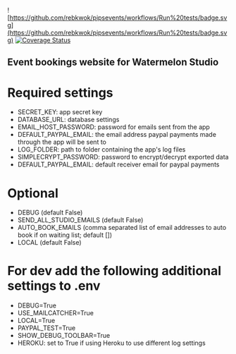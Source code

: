![https://github.com/rebkwok/pipsevents/workflows/Run%20tests/badge.svg](https://github.com/rebkwok/pipsevents/workflows/Run%20tests/badge.svg)
[![Coverage Status](https://coveralls.io/repos/rebkwok/pipsevents/badge.svg)](https://coveralls.io/r/rebkwok/pipsevents)

## Event bookings website for Watermelon Studio

# Required settings

- SECRET_KEY: app secret key
- DATABASE_URL: database settings
- EMAIL_HOST_PASSWORD: password for emails sent from the app
- DEFAULT_PAYPAL_EMAIL: the email address paypal payments made through the app will be sent to
- LOG_FOLDER: path to folder containing the app's log files
- SIMPLECRYPT_PASSWORD: password to encrypt/decrypt exported data
- DEFAULT_PAYPAL_EMAIL: default receiver email for paypal payments

# Optional
- DEBUG (default False)
- SEND_ALL_STUDIO_EMAILS (default False)
- AUTO_BOOK_EMAILS (comma separated list of email addresses to auto book if on waiting list; default [])
- LOCAL (default False)


# For dev add the following additional settings to .env
- DEBUG=True
- USE_MAILCATCHER=True
- LOCAL=True
- PAYPAL_TEST=True
- SHOW_DEBUG_TOOLBAR=True
- HEROKU: set to True if using Heroku to use different log settings

